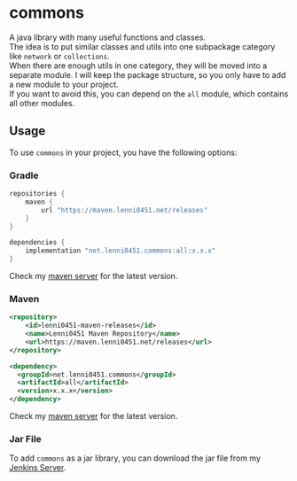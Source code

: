 # commons
A java library with many useful functions and classes.\
The idea is to put similar classes and utils into one subpackage category like `network` or `collections`.\
When there are enough utils in one category, they will be moved into a separate module.
I will keep the package structure, so you only have to add a new module to your project.\
If you want to avoid this, you can depend on the `all` module, which contains all other modules.

## Usage
To use `commons` in your project, you have the following options:
### Gradle
````groovy
repositories {
    maven {
        url "https://maven.lenni0451.net/releases"
    }
}

dependencies {
    implementation "net.lenni0451.commons:all:x.x.x"
}
````
Check my [maven server](https://maven.lenni0451.net/#/releases/net/lenni0451/commons) for the latest version.

### Maven
````xml
<repository>
    <id>lenni0451-maven-releases</id>
    <name>Lenni0451 Maven Repository</name>
    <url>https://maven.lenni0451.net/releases</url>
</repository>

<dependency>
  <groupId>net.lenni0451.commons</groupId>
  <artifactId>all</artifactId>
  <version>x.x.x</version>
</dependency>
````
Check my [maven server](https://maven.lenni0451.net/#/releases/net/lenni0451/commons) for the latest version.

### Jar File
To add `commons` as a jar library, you can download the jar file from my [Jenkins Server](https://build.lenni0451.net/job/commons/).
